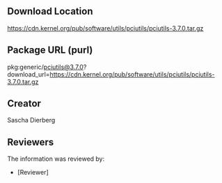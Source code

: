 ## Download Location

https://cdn.kernel.org/pub/software/utils/pciutils/pciutils-3.7.0.tar.gz

## Package URL (purl)

pkg:generic/pciutils@3.7.0?download_url=https://cdn.kernel.org/pub/software/utils/pciutils/pciutils-3.7.0.tar.gz

## Creator

Sascha Dierberg

## Reviewers

The information was reviewed by:

* [Reviewer]